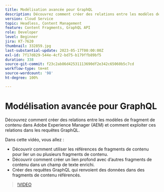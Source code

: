 ```yaml
---
title: Modélisation avancée pour GraphQL
description: Découvrez comment créer des relations entre les modèles de fragment de contenu dans Adobe Experience Manager (AEM) et comment exploiter ces relations dans les requêtes GraphQL.
version: Cloud Service
topic: Headless, Content Management
feature: Content Fragments, GraphQL API
role: Developer
level: Beginner
jira: KT-7620
thumbnail: 332859.jpg
last-substantial-update: 2023-05-17T00:00:00Z
exl-id: 7f17d829-544e-4cf2-bd75-b179ffb89bf5
duration: 338
source-git-commit: f23c2ab86d42531113690df2e342c65060b5c7cd
workflow-type: tm+mt
source-wordcount: '98'
ht-degree: 100%

---
```


# Modélisation avancée pour GraphQL

Découvrez comment créer des relations entre les modèles de fragment de contenu dans Adobe Experience Manager (AEM) et comment exploiter ces relations dans les requêtes GraphQL.

Dans cette vidéo, vous allez :

+ Découvrir comment utiliser les références de fragments de contenu pour lier un ou plusieurs fragments de contenu.
+ Découvrir comment créer un lien profond avec d’autres fragments de contenu dans un champ de texte enrichi.
+ Créer des requêtes GraphQL qui renvoient des données dans des fragments de contenu référencés.

>[!VIDEO](https://video.tv.adobe.com/v/332859?quality=12&learn=on)
